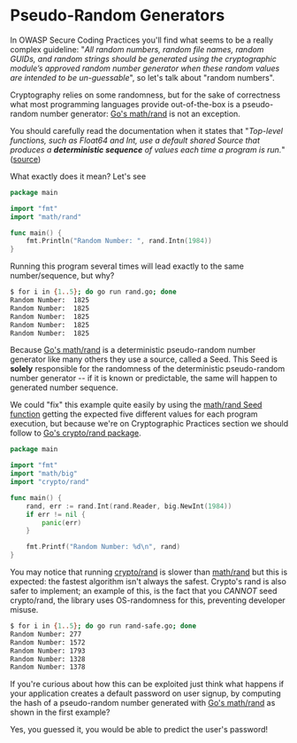 Pseudo-Random Generators
========================

In OWASP Secure Coding Practices you'll find what seems to be a really complex
guideline: "_All random numbers, random file names, random GUIDs, and random
strings should be generated using the cryptographic module’s approved random
number generator when these random values are intended to be un-guessable_", so
let's talk about "random numbers".

Cryptography relies on some randomness, but for the sake of correctness what
most programming languages provide out-of-the-box is a pseudo-random number
generator: [Go's math/rand][1] is not an exception.

You should carefully read the documentation when it states that "_Top-level
functions, such as Float64 and Int, use a default shared Source that produces a
**deterministic sequence** of values each time a program is run._" ([source][2])

What exactly does it mean?
Let's see

```go
package main

import "fmt"
import "math/rand"

func main() {
    fmt.Println("Random Number: ", rand.Intn(1984))
}
```

Running this program several times will lead exactly to the same
number/sequence, but why?

```bash
$ for i in {1..5}; do go run rand.go; done
Random Number:  1825
Random Number:  1825
Random Number:  1825
Random Number:  1825
Random Number:  1825
```

Because [Go's math/rand][1] is a deterministic pseudo-random number generator
like many others they use a source, called a Seed. This Seed is **solely**
responsible for the randomness of the deterministic pseudo-random number
generator -- if it is known or predictable, the same will happen to generated
number sequence.

We could "fix" this example quite easily by using the
[math/rand Seed function][3] getting the expected five different values for
each program execution, but because we're on Cryptographic Practices section we
should follow to [Go's crypto/rand package][4].

```go
package main

import "fmt"
import "math/big"
import "crypto/rand"

func main() {
    rand, err := rand.Int(rand.Reader, big.NewInt(1984))
    if err != nil {
        panic(err)
    }

    fmt.Printf("Random Number: %d\n", rand)
}
```

You may notice that running [crypto/rand][4] is slower than [math/rand][1] but
this is expected: the fastest algorithm isn't always the safest. Crypto's rand
is also safer to implement; an example of this, is the fact that you *CANNOT*
seed crypto/rand, the library uses OS-randomness for this, preventing developer
misuse.

```bash
$ for i in {1..5}; do go run rand-safe.go; done
Random Number: 277
Random Number: 1572
Random Number: 1793
Random Number: 1328
Random Number: 1378
```

If you're curious about how this can be exploited just think what happens if
your application creates a default password on user signup, by computing the
hash of a pseudo-random number generated with [Go's math/rand][1] as shown in
the first example?

Yes, you guessed it, you would be able to predict the user's password!

[1]: https://golang.org/pkg/math/rand/
[2]: https://golang.org/pkg/math/rand/#pkg-overview
[3]: https://golang.org/pkg/math/rand/#Seed
[4]: https://golang.org/pkg/crypto/rand/
